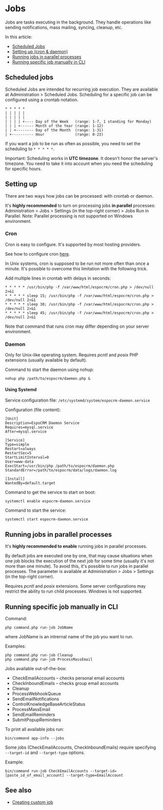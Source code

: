 # Jobs

Jobs are tasks executing in the background. They handle operations like sending notifications, mass mailing, syncing, cleanup, etc.

In this article:

* [Scheduled Jobs](#scheduled-jobs)
* [Setting up (cron & daemon)](#setting-up)
* [Running jobs in parallel processes](#running-jobs-in-parallel-processes)
* [Running specific job manually in CLI](#running-specific-job-manually-in-cli)

## Scheduled jobs

Scheduled Jobs are intended for recurring job execution. They are available at Administration > Scheduled Jobs. Scheduling for a specific job can be configured using a crontab notation.

```
* * * * *
| | | | |
| | | | |
| | | | +---- Day of the Week   (range: 1-7, 1 standing for Monday)
| | | +------ Month of the Year (range: 1-12)
| | +-------- Day of the Month  (range: 1-31)
| +---------- Hour              (range: 0-23)
```

If you want a job to be run as often as possible, you need to set the scheduling to `* * * * *`.

Important: Scheduling works in **UTC timezone**. It doesn't honor the server's timezone. You need to take it into account when you need the scheduling for specific hours.

## Setting up

There are two ways how jobs can be processed: with crontab or daemon.

It's **highly recommended** to turn on processing jobs **in parallel** processes: Administration > Jobs > Settings (in the top-right corner) > Jobs Run in Parallel. Note: Parallel processing is not supported on Windows environment.

### Cron

Cron is easy to configure. It's supported by most hosting providers.

See how to configure cron [here](server-configuration.md#setting-up-crontab).

In Unix systems, cron is supposed to be run not more often than once a minute. It's possible to overcome this limitation with the following trick.

Add multiple lines in crontab with delays in seconds:

```
* * * * * /usr/bin/php -f /var/www/html/espocrm/cron.php > /dev/null 2>&1
* * * * * sleep 15; /usr/bin/php -f /var/www/html/espocrm/cron.php > /dev/null 2>&1
* * * * * sleep 30; /usr/bin/php -f /var/www/html/espocrm/cron.php > /dev/null 2>&1
* * * * * sleep 45; /usr/bin/php -f /var/www/html/espocrm/cron.php > /dev/null 2>&1
```

Note that command that runs cron may differ depending on your server environment.

### Daemon

Only for Unix-like operating system. Requires *pcntl* and *posix* PHP extensions (usually available by default).

Command to start the daemon using nohup:

```
nohup php /path/to/espocrm/daemon.php &
```

#### Using Systemd

Service configuration file: `/etc/systemd/system/espocrm-daemon.service`

Configuration (file content):

```
[Unit]
Description=EspoCRM Daemon Service
Requires=mysql.service
After=mysql.service

[Service]
Type=simple
Restart=always
RestartSec=5
StartLimitInterval=0
User=www-data
ExecStart=/usr/bin/php /path/to/espocrm/daemon.php
StandardError=/path/to/espocrm/data/logs/daemon.log

[Install]
WantedBy=default.target
```

Command to get the service to start on boot:

```
systemctl enable espocrm-daemon.service
```

Command to start the service:

```
systemctl start espocrm-daemon.service
```


## Running jobs in parallel processes

It's **highly recommended to enable** running jobs in parallel processes.

By default jobs are executed one by one, that may cause situations when one job blocks the execution of the next job for some time (usually it's not more than one minute). To avoid this, it's possible to run jobs in parallel processes. The parameter is available at Administration > Jobs > Settings (in the top-right corner).

Requires *pcntl* and *posix* extensions. Some server configurations may restrict the ability to run child processes. Windows is not supported.

## Running specific job manually in CLI


Command:
```
php command.php run-job JobName
```
where JobName is an intrernal name of the job you want to run.

Examples:
```
php command.php run-job Cleanup
php command.php run-job ProcessMassEmail
```

Jobs available out-of-the-box:

* CheckEmailAccounts – checks personal email accounts
* CheckInboundEmails – checks group email accounts
* Cleanup
* ProcessWebhookQueue
* SendEmailNotifications
* ControlKnowledgeBaseArticleStatus
* ProcessMassEmail
* SendEmailReminders
* SubmitPopupReminders

To print all available jobs run:

```
bin/command app-info --jobs
```

Some jobs (CheckEmailAccounts, CheckInboundEmails) require specifying `--target-id` and `--target-type` options.

Example:

```
bin/command run-job CheckEmailAccounts --target-id=[paste_id_of_email_account] --target-type=EmailAccount
```

## See also

* [Creating custom job](../development/scheduled-job.md)
